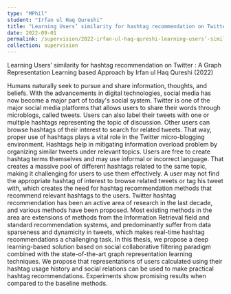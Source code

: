 ```yaml
---
type: "MPhil"
student: "Irfan ul Haq Qureshi"
title: "Learning Users’ similarity for hashtag recommendation on Twitter : A Graph Representation Learning based Approach"
date: 2022-09-01
permalink: /supervision/2022-irfan-ul-haq-qureshi-learning-users’-similarity-for-hashtag-recommendation-on-twitter-:-a-graph-representation-learning-based-approach
collection: supervision
---
```

Learning Users’ similarity for hashtag recommendation on Twitter : A Graph Representation Learning based Approach by Irfan ul Haq Qureshi (2022)

Humans naturally seek to pursue and share information, thoughts, and beliefs. With the advancements in digital technologies, social media has now become a major part of today's social system. Twitter is one of the major social media platforms that allows users to share their words through microblogs, called tweets. Users can also label their tweets with one or multiple hashtags representing the topic of discussion. Other users can browse hashtags of their interest to search for related tweets. That way, proper use of hashtags plays a vital role in the Twitter micro-blogging environment. Hashtags help in mitigating information overload problem by organizing similar tweets under relevant topics. Users are free to create hashtag terms themselves and may use informal or incorrect language. That creates a massive pool of different hashtags related to the same topic, making it challenging for users to use them effectively. A user may not find the appropriate hashtag of interest to browse related tweets or tag his tweet with, which creates the need for hashtag recommendation methods that recommend relevant hashtags to the users. Twitter hashtag recommendation has been an active area of research in the last decade, and various methods have been proposed. Most existing methods in the area are extensions of methods from the Information Retrieval field and standard recommendation systems, and predominantly suffer from data sparseness and dynamicity in tweets, which makes real-time hashtag recommendations a challenging task. In this thesis, we propose a deep learning-based solution based on social collaborative filtering paradigm combined with the state-of-the-art graph representation learning techniques. We propose that representations of users calculated using their hashtag usage history and social relations can be used to make practical hashtag recommendations. Experiments show promising results when compared to the baseline methods.
